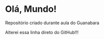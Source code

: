 # Olá, Mundo!

Repositório criado durante aula do Guanabara
 
Alterei essa linha direto do GitHub!!!

